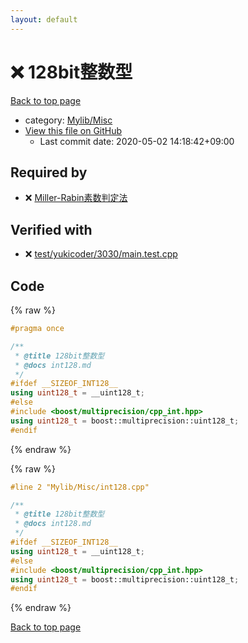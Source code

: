 ```yaml
---
layout: default
---
```


<!-- mathjax config similar to math.stackexchange -->
<script type="text/javascript" async
  src="https://cdnjs.cloudflare.com/ajax/libs/mathjax/2.7.5/MathJax.js?config=TeX-MML-AM_CHTML">
</script>
<script type="text/x-mathjax-config">
  MathJax.Hub.Config({
    TeX: { equationNumbers: { autoNumber: "AMS" }},
    tex2jax: {
      inlineMath: [ ['$','$'] ],
      processEscapes: true
    },
    "HTML-CSS": { matchFontHeight: false },
    displayAlign: "left",
    displayIndent: "2em"
  });
</script>

<script type="text/javascript" src="https://cdnjs.cloudflare.com/ajax/libs/jquery/3.4.1/jquery.min.js"></script>
<script src="https://cdn.jsdelivr.net/npm/jquery-balloon-js@1.1.2/jquery.balloon.min.js" integrity="sha256-ZEYs9VrgAeNuPvs15E39OsyOJaIkXEEt10fzxJ20+2I=" crossorigin="anonymous"></script>
<script type="text/javascript" src="../../../assets/js/copy-button.js"></script>
<link rel="stylesheet" href="../../../assets/css/copy-button.css" />


# :x: 128bit整数型

<a href="../../../index.html">Back to top page</a>

* category: <a href="../../../index.html#3aaad417c82174440088b5eea559262a">Mylib/Misc</a>
* <a href="{{ site.github.repository_url }}/blob/master/Mylib/Misc/int128.cpp">View this file on GitHub</a>
    - Last commit date: 2020-05-02 14:18:42+09:00




## Required by

* :x: <a href="../Number/Prime/miller_rabin.cpp.html">Miller-Rabin素数判定法</a>


## Verified with

* :x: <a href="../../../verify/test/yukicoder/3030/main.test.cpp.html">test/yukicoder/3030/main.test.cpp</a>


## Code

<a id="unbundled"></a>
{% raw %}
```cpp
#pragma once

/**
 * @title 128bit整数型
 * @docs int128.md
 */
#ifdef __SIZEOF_INT128__
using uint128_t = __uint128_t;
#else
#include <boost/multiprecision/cpp_int.hpp>
using uint128_t = boost::multiprecision::uint128_t;
#endif

```
{% endraw %}

<a id="bundled"></a>
{% raw %}
```cpp
#line 2 "Mylib/Misc/int128.cpp"

/**
 * @title 128bit整数型
 * @docs int128.md
 */
#ifdef __SIZEOF_INT128__
using uint128_t = __uint128_t;
#else
#include <boost/multiprecision/cpp_int.hpp>
using uint128_t = boost::multiprecision::uint128_t;
#endif

```
{% endraw %}

<a href="../../../index.html">Back to top page</a>

